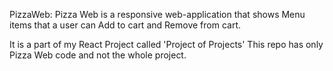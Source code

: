 PizzaWeb: Pizza Web is a responsive web-application that shows Menu items that a user can Add to cart and Remove from cart.

It is a part of my React Project called 'Project of Projects'
This repo has only Pizza Web code and not the whole project.
